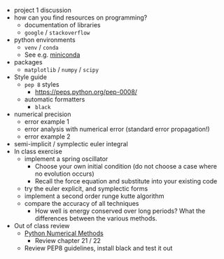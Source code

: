 * project 1 discussion
* how can you find resources on programming?
    * documentation of libraries
    * `google` / `stackoverflow`
* python environments
    * `venv` / `conda`
    * See e.g. [miniconda](https://www.anaconda.com/docs/getting-started/miniconda/install)
* packages
    * `matplotlib` / `numpy` / `scipy`
* Style guide
    * `pep 8` styles
        * https://peps.python.org/pep-0008/
    * automatic formatters
        * `black`
* numerical precision
    * error example 1
    * error analysis with numerical error (standard error propagation!)
    * error example 2
* semi-implicit / symplectic euler integral
* In class exercise
    * implement a spring oscillator
        * Choose your own initial condition (do not choose a case where no evolution occurs)
        * Recall the force equation and substitute into your existing code
    * try the euler explicit, and symplectic forms
    * implement a second order runge kutte algorithm
    * compare the accuracy of all techniques
        * How well is energy conserved over long periods? What the differences
          between the various methods.
* Out of class review
    * [Python Numerical Methods](https://pythonnumericalmethods.berkeley.edu/notebooks/Index.html)
        * Review chapter 21 / 22
    * Review PEP8 guidelines, install black and test it out
